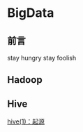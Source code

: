 # BigData
## 前言
stay hungry stay foolish
## Hadoop

## Hive
[hive(1)：起源](https://github.com/heyzeng/BigData/blob/master/hive/src/main/java/hive(1)%EF%BC%9A%E8%B5%B7%E6%BA%90.md)